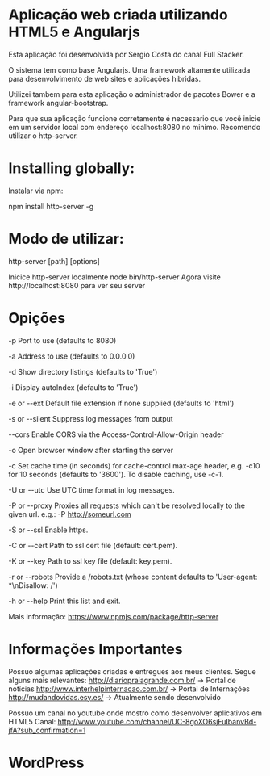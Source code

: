 Aplicação web criada  utilizando HTML5 e Angularjs
=====================================================================

Esta aplicação foi desenvolvida por Sergio Costa do canal Full Stacker. 

O sistema tem como base Angularjs. Uma framework altamente utilizada para desenvolvimento
de web sites e aplicações hibridas.

Utilizei tambem para esta aplicação o administrador de pacotes Bower  e a framework
angular-bootstrap.

Para que sua aplicação funcione corretamente é necessario que você inicie em um servidor 
local com endereço localhost:8080 no minimo. 
Recomendo utilizar o http-server.

Installing globally:
======================================================================
Instalar via npm:

 npm install http-server -g

Modo de utilizar:
======================================================================
 http-server [path] [options]

Inicice http-server localmente
 node bin/http-server
Agora visite http://localhost:8080 para ver seu server

Opições
======================================================================
-p Port to use (defaults to 8080)

-a Address to use (defaults to 0.0.0.0)

-d Show directory listings (defaults to 'True')

-i Display autoIndex (defaults to 'True')

-e or --ext Default file extension if none supplied (defaults to 'html')

-s or --silent Suppress log messages from output

--cors Enable CORS via the Access-Control-Allow-Origin header

-o Open browser window after starting the server

-c Set cache time (in seconds) for cache-control max-age header, e.g. -c10 for 10 seconds (defaults to '3600'). To disable caching, use -c-1.

-U or --utc Use UTC time format in log messages.

-P or --proxy Proxies all requests which can't be resolved locally to the given url. e.g.: -P http://someurl.com

-S or --ssl Enable https.

-C or --cert Path to ssl cert file (default: cert.pem).

-K or --key Path to ssl key file (default: key.pem).

-r or --robots Provide a /robots.txt (whose content defaults to 'User-agent: *\nDisallow: /')

-h or --help Print this list and exit.

Mais informação: https://www.npmjs.com/package/http-server

Informações Importantes
=====================================================================
Possuo algumas aplicações criadas e entregues aos meus clientes.
Segue alguns mais relevantes:
http://diariopraiagrande.com.br/  -> Portal de notícias 
http://www.interhelpinternacao.com.br/  -> Portal de Internações
http://mudandovidas.esy.es/ -> Atualmente sendo desenvolvido

Possuo um canal no youtube onde mostro como desenvolver aplicativos em HTML5
Canal: <http://www.youtube.com/channel/UC-8goXO6sjFuIbanvBd-jfA?sub_confirmation=1>
# WordPress
